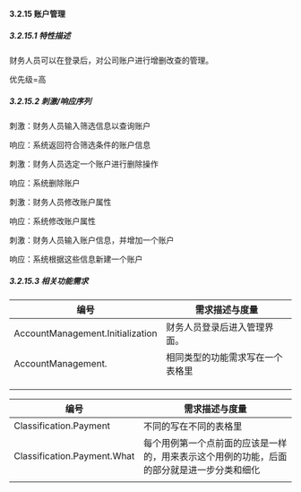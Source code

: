 #### 3.2.15 账户管理

##### 3.2.15.1 特性描述

财务人员可以在登录后，对公司账户进行增删改查的管理。

优先级=高

##### 3.2.15.2 刺激/响应序列

刺激：财务人员输入筛选信息以查询账户

响应：系统返回符合筛选条件的账户信息

刺激：财务人员选定一个账户进行删除操作

响应：系统删除账户

刺激：财务人员修改账户属性

响应：系统修改账户属性

刺激：财务人员输入账户信息，并增加一个账户

响应：系统根据这些信息新建一个账户

##### 3.2.15.3 相关功能需求

| 编号                               | 需求描述与度量          |
| -------------------------------- | ---------------- |
| AccountManagement.Initialization | 财务人员登录后进入管理界面。   |
| AccountManagement.               | 相同类型的功能需求写在一个表格里 |
|                                  |                  |
|                                  |                  |
|                                  |                  |

| 编号                          | 需求描述与度量                                  |
| --------------------------- | ---------------------------------------- |
| Classification.Payment      | 不同的写在不同的表格里                              |
| Classification.Payment.What | 每个用例第一个点前面的应该是一样的，用来表示这个用例的功能，后面的部分就是进一步分类和细化 |
|                             |                                          |

